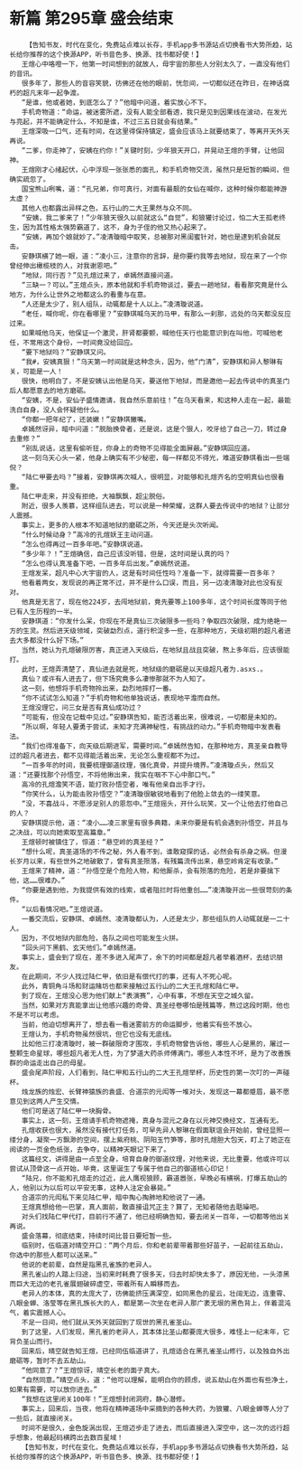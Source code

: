 # 新篇 第295章 盛会结束
        【告知书友，时代在变化，免费站点难以长存，手机app多书源站点切换看书大势所趋，站长给你推荐的这个换源APP，听书音色多、换源、找书都好使！】
       王煊心中咯噔一下，他第一时间想到的就故人，母宇宙的那些人分别太久了，一直没有他们的音讯。
       很多年了，那些人的音容笑貌，彷佛还在他的眼前，恍忽间，一切都似还在昨日，在神话腐朽的超凡末年一起争渡。
       “是谁，他或者她，到底怎么了？”他暗中问道，着实放心不下。
       手机奇物道：“命运，被迷雾所遮，没有人能全部看透，我只是见到因果线在波动，在发光与亮起，并不能确定什么，不知是谁，不过三五日就会有结果。”
       王煊深吸一口气，还有时间，在这里得保持镇定，盛会应该马上就要结束了，等离开天外天再说。
       “二爹，你走神了，安姨在约你！”关键时刻，少年狼天开口，并晃动王煊的手臂，让他回神。
       王煊刚才心绪起伏，心中浮现一张张悉的面孔，和手机奇物交流，虽然只是短暂的瞬间，但确实疏忽了。
       国宝熊山咧嘴，道：“孔兄弟，你可真行，对面有最靓的女仙在喊你，这种时候你都能神游太虚？
       其他人也都露出异样之色，五行山的二大王果然与众不同。
       “安姨，我二爹来了！”少年狼天很久以前就这么“自觉”，和狼獾讨论过，怕二大王孤老终生，因为其性格太强势霸道了，这不，身为子侄的他又热心起来了。
       “安姨，再加个娘就妙了。”凌清璇暗中取笑，总被那对黑闺蜜针对，她也是逮到机会就反击。
       安静琪横了她一眼，道：“凌小三，注意你的言辞，是你要约我等去地狱，现在来了一个你曾经伸出橄榄枝的人，对我谢恩吧。”
       “地狱，同行否？”见孔煊过来了，卓嫣然直接问道。
       “三缺一？可以。”王煊点头，原本他就和手机奇物谈过，要去一趟地狱，看看那究竟是什么地方，为什么让世外之地都这么的看重与在意。
       “人还是太少了，别人组队，动辄都是十人以上。”凌清璇说道。
       “老任，喊你呢，你在看哪里？”安静琪喊乌天的马甲，有那么一刹那，远处的乌天都没反应过来。
       如果喊他乌天，他保证一个激灵，肝肾都要颤，喊他任天行也能意识到在叫他，可喊他老任，不常用这个身份，一时间竟没给回应。
       “要下地狱吗？”安静琪又问。
       “我#，安姨真狠！”乌天第一时间就是这种念头，因为，他“门清”，安静琪和异人黎琳有关，可能是一人！
       很快，他明白了，不是安姨认出他是乌天，要送他下地狱，而是邀他一起去传说中的真圣门后人都愿意去的地方磨砺。
       “安姨，不是，安仙子盛情邀请，我自然乐意前往！”在乌天看来，和这种人走在一起，最能洗白自身，没人会怀疑他什么。
       “你都一把年纪了，还装嫩！”安静琪撇嘴。
       卓嫣然讶异，暗中问道：“脱胎换骨者，还是说，这是个狠人，咬牙给了自己一刀，转过身去重修？”
       “别乱说话，这里有偷听狂，你身上的奇物不见得能全面屏蔽。”安静琪回应道。
       这一刻乌天心头一紧，他身上确实有不少秘密，每一样都见不得光，难道安静琪看出一些端倪？
       “陆仁甲要去吗？”接着，安静琪再次喊人，很明显，对能够和孔煊齐名的空明真仙也很看重。
       陆仁甲走来，并没有拒绝，大袖飘飘，超尘脱俗。
       附近，很多人羡慕，这样组队进去，可以说是一种荣耀，这群人要去传说中的地狱？让部分人震撼。
       事实上，更多的人根本不知道地狱的磨砺之所，今天还是头次听闻。
       “什么时候动身？”高冷的孔煊妖王主动问道。
       “怎么也得再过一百多年吧。”安静琪说道。
       “多少年？！”王煊确信，自己应该没听错，但是，这时间是认真的吗？
       “怎么也得认真准备下吧，一百多年后出发。”卓嫣然说道。
       王煊发呆，超凡中心大宇宙的人，这是有时间任性吗？准备一下，就得需要一百多年？
       他看着两女，发现说的再正常不过，并不是什么口误，而且，另一边凌清璇对此也没有反对。
       他真是无言了，现在他224岁，去闯地狱前，竟先要等上100多年，这个时间长度等同于他已有人生历程的一半。
       安静琪道：“你发什么呆，你现在不是真仙三次破限多一些吗？争取四次破限，成为绝艳一方的生灵。然后进天级领域，突破勐烈点，道行积淀多一些，在那种地方，天级初期的超凡者进去大多都没什么好下场。”
       当然，她认为孔煊破限厉害，真正进入天级后，在地狱且战且突破，熬上多年后，应该很能打。
       此时，王煊弄清楚了，真仙进去就是死，地狱级的磨砺是以天级超凡者为.asxs.。
       真仙？或许有人进去了，但下场究竟多么凄惨那就不为人知了。
       这一刻，他想将手机奇物拎出来，勐烈地摔打一番。
       “你不试试怎么知道？”手机奇物和他单独说话，表现地平澹而自然。
       王煊没理它，问三女是否有真仙成功过？
       “可能有，但没在记载中见过。”安静琪告知，能否活着出来，很难说，一切都是未知的。
       “所以啊，年轻人要勇于尝试，未知才充满神秘性，有挑战的动力。”手机奇物暗中发表看法。
       “我们也得准备下，向天级后期进军，需要时间。”卓嫣然告知，在那种地方，真圣亲自教导过的超凡者进去，都不见得能活着出来，无论怎么重视都不为过。
       “一百多年的时间，我要梳理御道纹理，强化真骨，并提升境界。”凌清璇点头，然后又道：“还要找那个孙悟空，不将他揪出来，我实在咽不下心中那口气。”
       高冷的孔煊澹笑不语，能打败孙悟空者，唯有他亲自出手才行。
       “你笑什么，认为能击败孙悟空？”凌清璇很敏锐地看到了他脸上敛去的一缕笑意。
       “没，不喜战斗，不愿涉足别人的恩怨中。”王煊摇头，开什么玩笑，又一个让他去打他自己的人？
       安静琪提示他，道：“凌小……凌三家里有很多典籍，未来你要是有机会遇到孙悟空，并且与之决战，可以向她索取至高篇章。”
       王煊顿时被镇住了，惊道：“悬空岭的真圣经？”
       “想什么呢，真圣道场的不传之秘，外人看不到，谁敢窥探的话，必然会有杀身之祸。但漫长岁月以来，有些世外之地破散了，曾有真圣殒落，有残篇流传出来，悬空岭肯定有收录。”
       王煊来了精神，道：“孙悟空是个危险人物，和他厮杀，会有殒落的危险，若是非要擒下他，这……很难办。”
       “你要是遇到他，为我提供有效的线索，或者阻拦时将他重创……”凌清璇开出一些很苛刻的条件。
       “以后看情况吧。”王煊说道。
       一番交流后，安静琪、卓嫣然、凌清璇都认为，人还是太少，那些组队的人动辄就是一二十人。
       因为，不仅地狱内部危险，各队之间也可能发生火拼。
       “回头问下黑鹤、玄天他们。”卓嫣然道。
       事实上，盛会到了现在，差不多进入尾声了，余下的时间都是超凡者举着酒杯，去结识朋友。
       在此期间，不少人找过陆仁甲，依旧是有偿代打的事，还有人不死心呢。
       此外，青铜角斗场和财运赌坊也都来接触过五行山的二大王孔煊和陆仁甲。
       到了现在，王煊没心思为他们献上“表演赛”，心中有事，不想在天空之城久留。
       当然，如果对方真能拿出让他感兴趣的奇骨、真圣经卷哪怕是残篇等，熬过这段时期，他也不是不可以考虑。
       当前，他迫切想离开了，想去看一看迷雾前方的命运脚步，他着实有些不放心。
       王煊认为，手机奇物虽然很坑，但它也没有无底线。
       比如他三打凌清璇时，被一群破限奇才围攻，手机奇物曾告诉他，哪些人心是黑的，屠过一整颗生命星球，哪些超凡者无人性，为了梦道大药杀师傅满门，哪些人本性不坏，是为了改善族群的命运走出自己的母星。
       盛会尾声阶段，人们看到，陆仁甲和五行山的二大王孔煊举杯，历史性的第一次叮的一声碰杯。
       烛龙族的烛宏、长臂神猿族的袁盛、合道宗的元闳等一堆对头，发现这一幕都蹙眉，最不愿意见到这两人产生交情。
       他们可是送了陆仁甲一块胸骨。
       事实上，这一刻，王煊请手机奇物遮掩，真身与混元之身在以元神交换经文，互通有无。
       孔煊收获也很大，虽然没有接代打任务，可早先异人黎琳在假面联谊会开始前，曾经显照一缕分身，凝聚一方飘渺的空间，摆上紫府桃、阴阳玉竹笋等，那时孔煊胆大包天，盯上了她正在阅读的一页金色纸张，去争夺，以精神天眼记下来了。
       这篇经文，讲得是由一点至全身，培育自身的御道纹理，对他来说，无比重要，他或许可以尝试从顶骨这一点开始，毕竟，这里诞生了专属于他自己的御道核心印记！
       “陆兄，你不能和孔煊走的过近，此人鹰视狼顾，霸道嚣张，早晚必有横祸，打爆五劫山的人，他别以为以后可以平安无事，这种人注定会暴毙。”
       合道宗的元闳私下来见陆仁甲，暗中掏心掏肺地和他说了一通。
       王煊真想给他一巴掌，真人面前，敢直接诅咒正主？算了，无知者随他去聒噪吧。
       对头们找陆仁甲代打，目前行不通了，他已经明确告知，要去闭关一百年，一切都等他出关再说。
       盛会落幕，彻底结束，持续时间比昔日要短暂一些。
       临别时，伍临道对晴空开口：“两个月后，你和老前辈带着那些好苗子，一起前往五劫山，你选中的那些人都可以送来。”
       他说的老前辈，自然是指黑孔雀族的老异人。
       黑孔雀山的人踏上归途，当初来时耗费了很多天，归去时却快太多了，原因无他，一头漆黑而巨大无边的老孔雀展翅破碎虚空，带着所有人瞬移而去。
       老异人的本体，真的太庞大了，彷佛能挤压满深空，如同黑色的星云，壮阔无边，连重霄、八眼金蝉、洛莹等在黑孔族长大的人，都是第一次坐在老异人那广袤无垠的黑色背上，伴着混沌气，着实震撼人心。
       不足一日间，他们就从天外天就回到了现世的黑孔雀圣山。
       到了这里，人们发现，黑孔雀的老异人，其本体比圣山都要庞大很多，难怪上一纪末年，它背负圣山而行。
       回来后，晴空就告知王煊，已经同伍临道讲了，孔煊适合在黑孔雀圣山修行，以及独自外出磨砺等，暂时不去五劫山。
       “他同意了？”王煊惊讶，晴空长老的面子真大。
       “自然同意。”晴空点头，道：“他可以理解，能明白你的顾虑，说五劫山在外面也有些净土，如果有需要，可以放你进去。”
       “我想在这里闭关100年！”王煊想封闭洞府，静心潜修。
       事实上，回来后，当夜，他将在精神道场中采摘到的各种大药，为狼獾、八眼金蝉等人分了一些后，就直接闭关。
       时间不是很久，金色旋涡出现，王煊迈步走了进去，而后直接进入深空中，这一次的远行超乎想象，他最起码横跨出去数百星域！
       【告知书友，时代在变化，免费站点难以长存，手机app多书源站点切换看书大势所趋，站长给你推荐的这个换源APP，听书音色多、换源、找书都好使！】